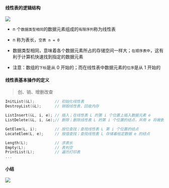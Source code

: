 #### 线性表的逻辑结构

<img src='https://gitee.com/pj-l/imgs-1/raw/master/screenShot/image-20210925214935077.png'></img>

- n 个`数据类型相同`的数据元素组成的`有限序列`称为线性表

- n 称为表长，`空表 n = 0`

- 数据类型相同，意味着各个数据元素所占的存储空间一样大；`在顺序表中`，这有利于计算机快速找到指定的数据元素

- 注意：数组的`下标`是从 0 开始的；而在线性表中数据元素的`位序`是从 1 开始的

#### 线性表基本操作的定义

> 创、销、增删改查

```cpp
InitList(&L);         // 初始化线性表
DestroyList(&L);      // 销毁线性表，回收内存

ListInsert(&L, i, e); // 插入；在线性表 L 的第 i 个位置上插入数据元素 e
ListDelete(&L, i, &e);// 删除；删除线性表 L 的第 i 个位置的结点，并用 e 将被删结点中存储的数据带回至主调上下文

GetElem(L, i);        // 按位查找；查找线性表 L 第 i 个位置的结点
LocateElem(L, e);     // 按值查找；查找线性表 L 存储着给定数据 e 的结点

Length(L);            // 求表长
Empty(L);             // 表判空
PrintList(L);         // 遍历打印表
...
```

#### 小结

<img src='https://gitee.com/pj-l/imgs-1/raw/master/screenShot/image-20210925215230282.png'></img>
